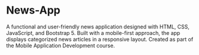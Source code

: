 # News-App
A functional and user-friendly news application designed with HTML, CSS, JavaScript, and Bootstrap 5. Built with a mobile-first approach, the app displays categorized news articles in a responsive layout. Created as part of the Mobile Application Development course.
